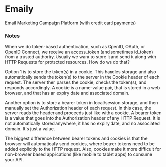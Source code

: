 # Emaily

Email Marketing Campaign Platform (with credit card payments)

### Notes

When we do token-based authentication, such as OpenID, OAuth, or OpenID Connect, we receive an access_token (and sometimes id_token) from a trusted authority. Usually we want to store it and send it along with HTTP Requests for protected resources. How do we do that?

Option 1 is to store the token(s) in a cookie. This handles storage and also automatically sends the token(s) to the server in the Cookie header of each request. The server then parses the cookie, checks the token(s), and responds accordingly. A cookie is a name-value pair, that is stored in a web browser, and that has an expiry date and associated domain.

Another option is to store a bearer token in local/session storage, and then manually set the Authorization header of each request. In this case, the server reads the header and proceeds just like with a cookie. A bearer token is a value that goes into the Authorization header of any HTTP Request. It is not automatically stored anywhere, it has no expiry date, and no associated domain. It's just a value.

The biggest difference between bearer tokens and cookies is that the browser will automatically send cookies, where bearer tokens need to be added explicitly to the HTTP request. Also, cookies make it more difficult for non-browser based applications (like mobile to tablet apps) to consume your API.
